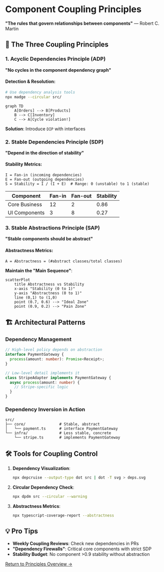 # Component Coupling Principles

**"The rules that govern relationships between components"** — Robert C. Martin

## 🔗 The Three Coupling Principles

### 1. Acyclic Dependencies Principle (ADP)
**"No cycles in the component dependency graph"**

#### Detection & Resolution:
```bash
# Use dependency analysis tools
npx madge --circular src/
```

```mermaid
graph TD
    A[Orders] --> B[Products]
    B --> C[Inventory]
    C --> A[Cycle violation!]
```

**Solution**: Introduce `DIP` with interfaces

### 2. Stable Dependencies Principle (SDP)
**"Depend in the direction of stability"**

#### Stability Metrics:
```
I = Fan-in (incoming dependencies)
E = Fan-out (outgoing dependencies)
S = Stability = I / (I + E)  # Range: 0 (unstable) to 1 (stable)
```

| Component       | Fan-in | Fan-out | Stability |
|-----------------|--------|---------|-----------|
| Core Business   | 12     | 2       | 0.86      |
| UI Components   | 3      | 8       | 0.27      |

### 3. Stable Abstractions Principle (SAP)
**"Stable components should be abstract"**

#### Abstractness Metrics:
```
A = Abstractness = (#abstract classes/total classes)
```

**Maintain the "Main Sequence"**:
```mermaid
scatterPlot
    title Abstractness vs Stability
    x-axis "Stability (0 to 1)"
    y-axis "Abstractness (0 to 1)"
    line (0,1) to (1,0)
    point (0.7, 0.6) --> "Ideal Zone"
    point (0.9, 0.2) --> "Pain Zone"
```

## 🏗 Architectural Patterns

### Dependency Management
```typescript
// High-level policy depends on abstraction
interface PaymentGateway {
  process(amount: number): Promise<Receipt>;
}

// Low-level detail implements it
class StripeAdapter implements PaymentGateway {
  async process(amount: number) {
    // Stripe-specific logic
  }
}
```

### Dependency Inversion in Action
```
src/
├── core/               # Stable, abstract
│   └── payment.ts      # interface PaymentGateway
└── infra/              # Less stable, concrete
    └── stripe.ts       # implements PaymentGateway
```

## 🛠 Tools for Coupling Control

1. **Dependency Visualization**:
   ```bash
   npx depcruise --output-type dot src | dot -T svg > deps.svg
   ```

2. **Circular Dependency Check**:
   ```bash
   npx dpdm src --circular --warning
   ```

3. **Abstractness Metrics**:
   ```bash
   npx typescript-coverage-report --abstractness
   ```

## 💡 Pro Tips

- **Weekly Coupling Reviews**: Check new dependencies in PRs
- **"Dependency Firewalls"**: Critical core components with strict SDP
- **Stability Budget**: No component >0.9 stability without abstraction

[Return to Principles Overview →](../design)
